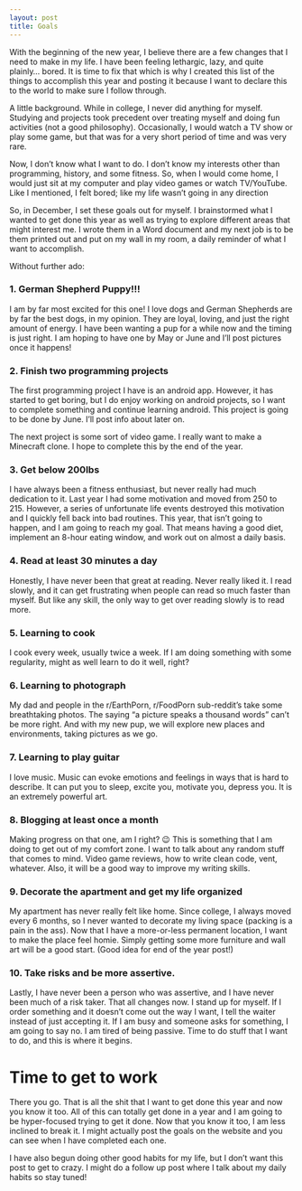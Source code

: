 ```yaml
---
layout: post
title: Goals
---
```


With the beginning of the new year, I believe there are a few changes that I need to make in my life. I have been feeling lethargic, lazy, and quite plainly… bored. It is time to fix that which is why I created this list of the things to accomplish this year and posting it because I want to declare this to the world to make sure I follow through.

A little background. While in college, I never did anything for myself. Studying and projects took precedent over treating myself and doing fun activities (not a good philosophy). Occasionally, I would watch a TV show or play some game, but that was for a very short period of time and was very rare.

Now, I don’t know what I want to do. I don’t know my interests other than programming, history, and some fitness. So, when I would come home, I would just sit at my computer and play video games or watch TV/YouTube. Like I mentioned, I felt bored; like my life wasn’t going in any direction

So, in December, I set these goals out for myself. I brainstormed what I wanted to get done this year as well as trying to explore different areas that might interest me. I wrote them in a Word document and my next job is to be them printed out and put on my wall in my room, a daily reminder of what I want to accomplish.

Without further ado: 

### 1. German Shepherd Puppy!!!

I am by far most excited for this one! I love dogs and German Shepherds are by far the best dogs, in my opinion. They are loyal, loving, and just the right amount of energy. I have been wanting a pup for a while now and the timing is just right. I am hoping to have one by May or June and I’ll post pictures once it happens!

### 2. Finish two programming projects

The first programming project I have is an android app. However, it has started to get boring, but I do enjoy working on android projects, so I want to complete something and continue learning android. This project is going to be done by June. I’ll post info about later on.

The next project is some sort of video game. I really want to make a Minecraft clone. I hope to complete this by the end of the year.

### 3. Get below 200lbs

I have always been a fitness enthusiast, but never really had much dedication to it. Last year I had some motivation and moved from 250 to 215. However, a series of unfortunate life events destroyed this motivation and I quickly fell back into bad routines. This year, that isn’t going to happen, and I am going to reach my goal. That means having a good diet, implement an 8-hour eating window, and work out on almost a daily basis.

### 4. Read at least 30 minutes a day

Honestly, I have never been that great at reading. Never really liked it. I read slowly, and it can get frustrating when people can read so much faster than myself. But like any skill, the only way to get over reading slowly is to read more. 

### 5. Learning to cook

I cook every week, usually twice a week. If I am doing something with some regularity, might as well learn to do it well, right?

### 6. Learning to photograph

My dad and people in the r/EarthPorn, r/FoodPorn sub-reddit’s take some breathtaking photos. The saying “a picture speaks a thousand words” can’t be more right. And with my new pup, we will explore new places and environments, taking pictures as we go.

### 7. Learning to play guitar

I love music. Music can evoke emotions and feelings in ways that is hard to describe. It can put you to sleep, excite you, motivate you, depress you. It is an extremely powerful art. 

### 8. Blogging at least once a month

Making progress on that one, am I right? 😉 This is something that I am doing to get out of my comfort zone. I want to talk about any random stuff that comes to mind. Video game reviews, how to write clean code, vent, whatever. Also, it will be a good way to improve my writing skills.

### 9. Decorate the apartment and get my life organized

My apartment has never really felt like home. Since college, I always moved every 6 months, so I never wanted to decorate my living space (packing is a pain in the ass). Now that I have a more-or-less permanent location, I want to make the place feel homie. Simply getting some more furniture and wall art will be a good start. (Good idea for end of the year post!)

### 10. Take risks and be more assertive. 

Lastly, I have never been a person who was assertive, and I have never been much of a risk taker. That all changes now. I stand up for myself. If I order something and it doesn’t come out the way I want, I tell the waiter instead of just accepting it. If I am busy and someone asks for something, I am going to say no. I am tired of being passive. Time to do stuff that I want to do, and this is where it begins.

# Time to get to work

There you go. That is all the shit that I want to get done this year and now you know it too. All of this can totally get done in a year and I am going to be hyper-focused trying to get it done. Now that you know it too, I am less inclined to break it. I might actually post the goals on the website and you can see when I have completed each one.

I have also begun doing other good habits for my life, but I don’t want this post to get to crazy. I might do a follow up post where I talk about my daily habits so stay tuned!
